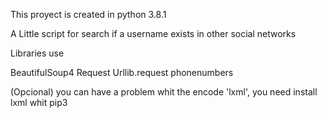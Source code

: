 This proyect is created in python 3.8.1

A Little script for search if a username exists in other social networks

Libraries use

BeautifulSoup4
Request
Urllib.request
phonenumbers

(Opcional) you can have a problem whit the encode 'lxml', you need install lxml whit pip3